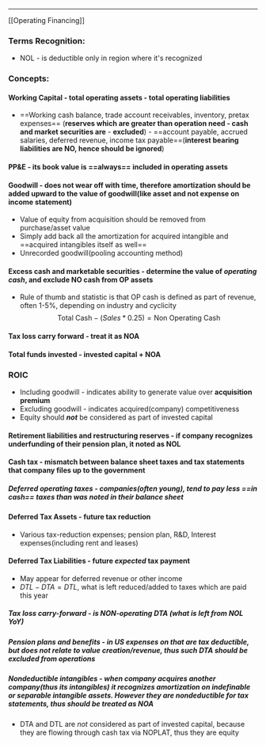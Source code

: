 ***
[[Operating Financing]]
### Terms Recognition:

- NOL - is deductible only in region where it's recognized
### Concepts:

#### Working Capital - total operating assets - total operating liabilities
- ==Working cash balance, trade account receivables, inventory, pretax expenses== (**reserves which are greater than operation need - cash and market securities are** - **excluded**) - ==account payable, accrued salaries, deferred revenue, income tax payable==(**interest bearing liabilities are NO, hence should be ignored**)

#### PP&E - its book value is ==always== included in operating assets

#### Goodwill - does not wear off with time, therefore amortization should be added upward to the value of goodwill(like asset and not expense on income statement)
- Value of equity from acquisition should be removed from purchase/asset value
- Simply add back all the amortization for acquired intangible and ==acquired intangibles itself as well==
- Unrecorded goodwill(pooling accounting method)

#### Excess cash and marketable securities - determine the value of *operating cash*, and exclude NO cash from OP assets 
- Rule of thumb and statistic is that OP cash is defined as part of revenue, often 1-5%, depending on industry and cyclicity $$\text{Total Cash} - (Sales * 0.25) = \text{Non Operating Cash}$$
#### Tax loss carry forward - treat it as NOA

#### Total funds invested - invested capital + NOA  

### ROIC 
- Including goodwill - indicates ability to generate value over **acquisition premium**
- Excluding goodwill - indicates acquired(company) competitiveness 
- Equity should ***not*** be considered as part of invested capital 

#### Retirement liabilities and restructuring reserves - if company recognizes underfunding of their pension plan, it noted as NOL 


#### Cash tax - mismatch between balance sheet taxes and tax statements that company files up to the government
##### Deferred operating taxes - companies(often young), tend to pay less ==in cash== taxes than was noted in their balance sheet

#### Deferred Tax Assets - future tax reduction
- Various tax-reduction expenses; pension plan, R&D, Interest expenses(including rent and leases) 

#### Deferred Tax Liabilities - future *expected*  tax payment
- May appear for deferred revenue or other income 
- $DTL - DTA = DTL$, what is left reduced/added to taxes which are paid this year

##### Tax loss carry-forward - is NON-operating DTA (what is left from NOL YoY)
##### Pension plans and benefits - in US expenses on that are tax deductible, but does not relate to value creation/revenue, thus such DTA should be excluded from operations
##### Nondeductible intangibles - when company acquires another company(thus its intangibles) it recognizes amortization on *indefinable or separable intangible assets*. However they are nondeductible for tax statements, thus should be treated as *NOA* 

* DTA and DTL are *not* considered as part of invested capital, because they are flowing through cash tax via NOPLAT, thus they are equity  

